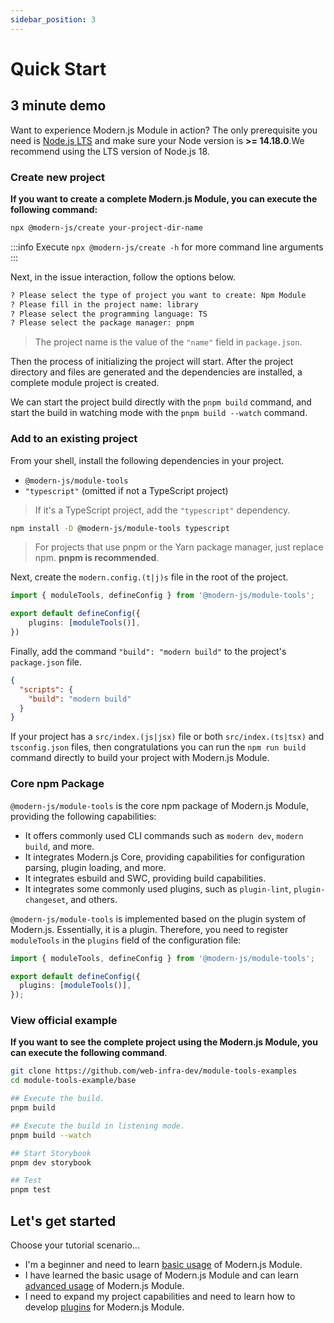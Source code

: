 ```yaml
---
sidebar_position: 3
---
```


# Quick Start

## 3 minute demo

Want to experience Modern.js Module in action? The only prerequisite you need is [Node.js LTS](https://github.com/nodejs/Release) and make sure your Node version is **>= 14.18.0**.We recommend using the LTS version of Node.js 18.

### Create new project

**If you want to create a complete Modern.js Module, you can execute the following command:**

```bash
npx @modern-js/create your-project-dir-name
```

:::info
Execute `npx @modern-js/create -h` for more command line arguments
:::

Next, in the issue interaction, follow the options below.

```bash
? Please select the type of project you want to create: Npm Module
? Please fill in the project name: library
? Please select the programming language: TS
? Please select the package manager: pnpm
```

> The project name is the value of the `"name"` field in `package.json`.

Then the process of initializing the project will start. After the project directory and files are generated and the dependencies are installed, a complete module project is created.

We can start the project build directly with the `pnpm build` command, and start the build in watching mode with the `pnpm build --watch` command.

### Add to an existing project

From your shell, install the following dependencies in your project.

- `@modern-js/module-tools`
- `"typescript"` (omitted if not a TypeScript project)

> If it's a TypeScript project, add the `"typescript"` dependency.

```bash
npm install -D @modern-js/module-tools typescript
```

> For projects that use pnpm or the Yarn package manager, just replace npm. **pnpm is recommended**.

Next, create the `modern.config.(t|j)s` file in the root of the project.

```ts
import { moduleTools, defineConfig } from '@modern-js/module-tools';

export default defineConfig({
    plugins: [moduleTools()],
})
```

Finally, add the command `"build": "modern build"` to the project's `package.json` file.

```json
{
  "scripts": {
    "build": "modern build"
  }
}
```

If your project has a `src/index.(js|jsx)` file or both `src/index.(ts|tsx)` and `tsconfig.json` files, then congratulations you can run the `npm run build` command directly to build your project with Modern.js Module.

### Core npm Package

`@modern-js/module-tools` is the core npm package of Modern.js Module, providing the following capabilities:

- It offers commonly used CLI commands such as `modern dev`, `modern build`, and more.
- It integrates Modern.js Core, providing capabilities for configuration parsing, plugin loading, and more.
- It integrates esbuild and SWC, providing build capabilities.
- It integrates some commonly used plugins, such as `plugin-lint`, `plugin-changeset`, and others.

`@modern-js/module-tools` is implemented based on the plugin system of Modern.js. Essentially, it is a plugin. Therefore, you need to register `moduleTools` in the `plugins` field of the configuration file:

```ts title="modern.config.ts"
import { moduleTools, defineConfig } from '@modern-js/module-tools';

export default defineConfig({
  plugins: [moduleTools()],
});
```

### View official example

**If you want to see the complete project using the Modern.js Module, you can execute the following command**.

```bash
git clone https://github.com/web-infra-dev/module-tools-examples
cd module-tools-example/base

## Execute the build.
pnpm build

## Execute the build in listening mode.
pnpm build --watch

## Start Storybook
pnpm dev storybook

## Test
pnpm test
```

## Let's get started

Choose your tutorial scenario...

- I'm a beginner and need to learn [basic usage](/en/guide/basic/before-getting-started) of Modern.js Module.
- I have learned the basic usage of Modern.js Module and can learn [advanced usage](/en/guide/advance/in-depth-about-build) of Modern.js Module.
- I need to expand my project capabilities and need to learn how to develop [plugins](/en/plugins/guide/getting-started) for Modern.js Module.
